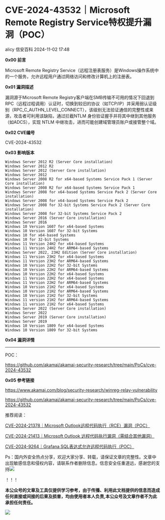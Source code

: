 #  CVE-2024-43532｜Microsoft Remote Registry Service特权提升漏洞（POC）   
alicy  信安百科   2024-11-02 17:48  
  
**0x00 前言**  
  
  
Microsoft Remote Registry Service（远程注册表服务）是Windows操作系统中的一个服务，允许远程用户通过网络访问和修改计算机上的注册表。  
  
  
  
**0x01 漏洞描述**  
  
  
漏洞源于Microsoft Remote Registry客户端在SMB传输不可用的情况下回退到 RPC（远程过程调用）认证时，切换到较旧的协议（如TCP/IP）并采用弱认证级别（RPC_C_AUTHN_LEVEL_CONNECT），该级别无法验证通信的完整性或来源，攻击者可利用该缺陷，通过拦截NTLM 身份验证握手并将其中继到其他服务（如ADCS），实现 NTLM 中继攻击，进而可能创建域管理员账户或接管整个域。  
  
  
  
**0x02 CVE编号**  
  
  
CVE-2024-43532  
  
  
  
**0x03 影响版本**  
  
```
Windows Server 2012 R2 (Server Core installation)
Windows Server 2012 R2
Windows Server 2012 (Server Core installation)
Windows Server 2012
Windows Server 2008 R2 for x64-based Systems Service Pack 1 (Server Core installation)
Windows Server 2008 R2 for x64-based Systems Service Pack 1
Windows Server 2008 for x64-based Systems Service Pack 2 (Server Core installation)
Windows Server 2008 for x64-based Systems Service Pack 2
Windows Server 2008 for 32-bit Systems Service Pack 2 (Server Core installation)
Windows Server 2008 for 32-bit Systems Service Pack 2
Windows Server 2016 (Server Core installation)
Windows Server 2016
Windows 10 Version 1607 for x64-based Systems
Windows 10 Version 1607 for 32-bit Systems
Windows 10 for x64-based Systems
Windows 10 for 32-bit Systems
Windows 11 Version 24H2 for x64-based Systems
Windows 11 Version 24H2 for ARM64-based Systems
Windows Server 2022, 23H2 Edition (Server Core installation)
Windows 11 Version 23H2 for x64-based Systems
Windows 11 Version 23H2 for ARM64-based Systems
Windows 10 Version 22H2 for 32-bit Systems
Windows 10 Version 22H2 for ARM64-based Systems
Windows 10 Version 22H2 for x64-based Systems
Windows 11 Version 22H2 for x64-based Systems
Windows 11 Version 22H2 for ARM64-based Systems
Windows 10 Version 21H2 for x64-based Systems
Windows 10 Version 21H2 for ARM64-based Systems
Windows 10 Version 21H2 for 32-bit Systems
Windows 11 version 21H2 for ARM64-based Systems
Windows 11 version 21H2 for x64-based Systems
Windows Server 2022 (Server Core installation)
Windows Server 2022
Windows Server 2019 (Server Core installation)
Windows Server 2019
Windows 10 Version 1809 for x64-based Systems
Windows 10 Version 1809 for 32-bit Systems

```  
  
  
  
**0x04 漏洞详情**  
  
****  
POC：  
  
https://github.com/akamai/akamai-security-research/tree/main/PoCs/cve-2024-43532  
  
  
  
**0x05 参考链接**  
  
  
https://www.akamai.com/blog/security-research/winreg-relay-vulnerability  
  
  
https://github.com/akamai/akamai-security-research/tree/main/PoCs/cve-2024-43532  
  
  
  
  
推荐阅读：  
  
  
[CVE-2024-21378｜Microsoft Outlook远程代码执行（RCE）漏洞（POC）](http://mp.weixin.qq.com/s?__biz=Mzg2ODcxMjYzMA==&mid=2247485198&idx=2&sn=d5ffb48a03c958a702b178fa9d9a5be2&chksm=cea96ed7f9dee7c1bb5102aede4b6d3512eed26d27c654c628da2aa96068e40054d57fa062ff&scene=21#wechat_redirect)  
  
  
  
[CVE-2024-21413｜Microsoft Outlook 远程代码执行漏洞（需结合其他漏洞）](http://mp.weixin.qq.com/s?__biz=Mzg2ODcxMjYzMA==&mid=2247484906&idx=3&sn=078c39bc7eb2e754acc54a6722a5dbba&chksm=cea96c33f9dee525e4d23925cf9536baf4f019297decfc9e31fd9e6516c6b0ecff4fdbe43e0f&scene=21#wechat_redirect)  
  
  
  
[CVE-2024-9264｜Grafana SQL表达式允许远程代码执行（POC）](http://mp.weixin.qq.com/s?__biz=Mzg2ODcxMjYzMA==&mid=2247485671&idx=2&sn=3c50f92d11faad65195774409be07b3b&chksm=cea9613ef9dee828fe54dcf107742dd30993caea07e0477c78d244ca86e048f76a75112725c5&scene=21#wechat_redirect)  
  
  
  
  
  
Ps：国内外安全热点分享，欢迎大家分享、转载，请保证文章的完整性。文章中出现敏感信息和侵权内容，请联系作者删除信息。信息安全任重道远，感谢您的支持![](https://mmbiz.qpic.cn/mmbiz_png/Whm7t4Je6urTIficI8UhQibwpYWx4ic7Bk40AJlXrgx3icofWCbd5cbJFheld132R8exvlHnicn0AUjHLmVok4wV9qA/640?wx_fmt=png&wxfrom=5&wx_lazy=1&wx_co=1 "")  
  
！！！  
  
  
**本公众号的文章及工具仅提供学习参考，由于传播、利用此文档提供的信息而造成任何直接或间接的后果及损害，均由使用者本人负责,本公众号及文章作者不为此承担任何责任。**  
  
![](https://mmbiz.qpic.cn/mmbiz_png/Whm7t4Je6uqQ24S6worK6npevNP8p1uPc9jQeMAib2iaibBnibOzFaIbD0KlvsEtUAmL3xdbJJnWk74Y1KfBcIazzw/640?wx_fmt=png "")  
  
  
